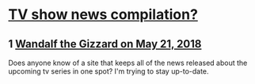 # [TV show news compilation?](https://community.fantasyflightgames.com/topic/276357-tv-show-news-compilation/)

## 1 [Wandalf the Gizzard on May 21, 2018](https://community.fantasyflightgames.com/topic/276357-tv-show-news-compilation/?do=findComment&comment=3342276)

Does anyone know of a site that keeps all of the news released about the upcoming tv series in one spot? I'm trying to stay up-to-date.


